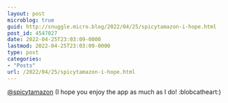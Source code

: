 ```yaml
---
layout: post
microblog: true
guid: http://snuggle.micro.blog/2022/04/25/spicytamazon-i-hope.html
post_id: 4547027
date: 2022-04-25T23:03:09-0000
lastmod: 2022-04-25T23:03:09-0000
type: post
categories:
- "Posts"
url: /2022/04/25/spicytamazon-i-hope.html
---
```

<p><span class="h-card" translate="no"><a href="https://tech.lgbt/@spicytamazon" class="u-url mention">@<span>spicytamazon</span></a></span> (I hope you enjoy the app as much as I do! :blobcatheart:)</p>
